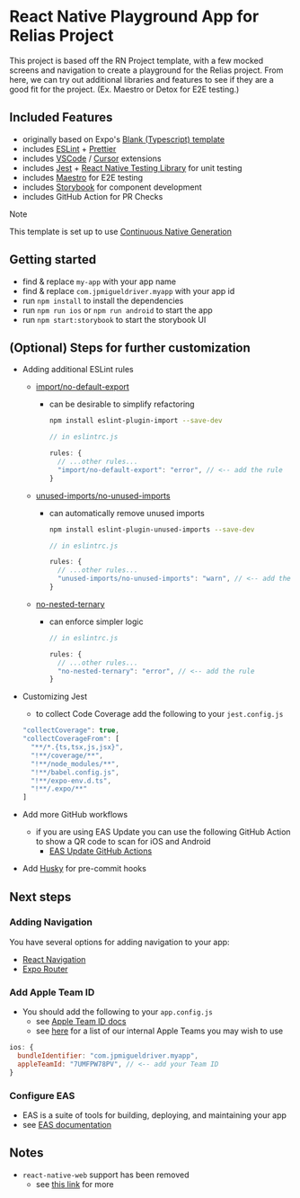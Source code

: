 # React Native Playground App for Relias Project

This project is based off the RN Project template, with a few mocked screens and navigation to create a playground for the Relias project. From here, we can try out additional libraries and features to see if they are a good fit for the project. (Ex. Maestro or Detox for E2E testing.)

## Included Features

- originally based on Expo's [Blank (Typescript) template](https://github.com/expo/expo/tree/main/templates/expo-template-blank-typescript)
- includes [ESLint](https://eslint.org) + [Prettier](https://prettier.io)
- includes [VSCode](https://code.visualstudio.com) / [Cursor](https://www.cursor.com) extensions
- includes [Jest](https://jestjs.io) + [React Native Testing Library](https://testing-library.com/docs/react-native-testing-library/intro/) for unit testing
- includes [Maestro](https://maestro.mobile.dev) for E2E testing
- includes [Storybook](https://storybook.js.org) for component development
- includes GitHub Action for PR Checks

> [!NOTE]
> This template is set up to use [Continuous Native Generation](https://docs.expo.dev/workflow/continuous-native-generation/)

## Getting started

- find & replace `my-app` with your app name
- find & replace `com.jpmigueldriver.myapp` with your app id
- run `npm install` to install the dependencies
- run `npm run ios` or `npm run android` to start the app
- run `npm start:storybook` to start the storybook UI

## (Optional) Steps for further customization

- Adding additional ESLint rules

  - [import/no-default-export](https://github.com/import-js/eslint-plugin-import/blob/main/docs/rules/no-default-export.md)

    - can be desirable to simplify refactoring

      ```sh
      npm install eslint-plugin-import --save-dev
      ```

      ```js
      // in eslintrc.js

      rules: {
        // ...other rules...
        "import/no-default-export": "error", // <-- add the rule
      }
      ```

  - [unused-imports/no-unused-imports](https://github.com/sweepline/eslint-plugin-unused-imports)

    - can automatically remove unused imports

      ```sh
      npm install eslint-plugin-unused-imports --save-dev
      ```

      ```js
      // in eslintrc.js

      rules: {
        // ...other rules...
        "unused-imports/no-unused-imports": "warn", // <-- add the rule
      }
      ```

  - [no-nested-ternary](https://eslint.org/docs/latest/rules/no-nested-ternary)

    - can enforce simpler logic

      ```js
      // in eslintrc.js

      rules: {
        // ...other rules...
        "no-nested-ternary": "error", // <-- add the rule
      }
      ```

- Customizing Jest

  - to collect Code Coverage add the following to your `jest.config.js`

  ```js
  "collectCoverage": true,
  "collectCoverageFrom": [
    "**/*.{ts,tsx,js,jsx}",
    "!**/coverage/**",
    "!**/node_modules/**",
    "!**/babel.config.js",
    "!**/expo-env.d.ts",
    "!**/.expo/**"
  ]
  ```

- Add more GitHub workflows

  - if you are using EAS Update you can use the following GitHub Action to show a QR code to scan for iOS and Android
    - [EAS Update GitHub Actions](https://docs.expo.dev/eas-update/github-actions/)

- Add [Husky](https://typicode.github.io/husky/get-started.html) for pre-commit hooks

## Next steps

### Adding Navigation

You have several options for adding navigation to your app:

- [React Navigation](https://reactnavigation.org)
- [Expo Router](https://expo.dev/router)

### Add Apple Team ID

- You should add the following to your `app.config.js`
  - see [Apple Team ID docs](https://docs.expo.dev/versions/latest/config/app/#appleteamid)
  - see [here](https://willowtree.atlassian.net/wiki/spaces/PD/pages/3056861513/WillowTree-Owned+Developer+Accounts) for a list of our internal Apple Teams you may wish to use

```js
ios: {
  bundleIdentifier: "com.jpmigueldriver.myapp",
  appleTeamId: "7UMFPW78PV", // <-- add your Team ID
}
```

### Configure EAS

- EAS is a suite of tools for building, deploying, and maintaining your app
- see [EAS documentation](https://docs.expo.dev/eas/)

## Notes

- `react-native-web` support has been removed
  - see [this link](https://willowtree.atlassian.net/wiki/spaces/SD/pages/2732916827/React+Native+Web) for more
